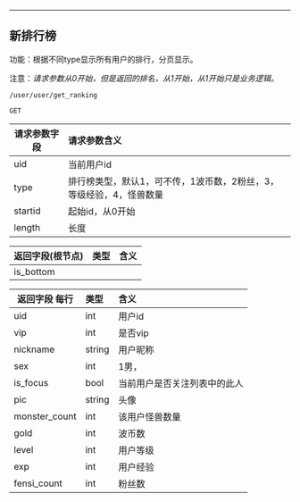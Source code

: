 
----
## 新排行榜


功能：根据不同type显示所有用户的排行，分页显示。  

注意：*请求参数从0开始，但是返回的排名，从1开始，从1开始只是业务逻辑。*
~~~
/user/user/get_ranking
~~~
~~~
GET
~~~

| 请求参数字段        | 请求参数含义  |
| -------- |:------|
|uid|  当前用户id|
|type|  排行榜类型，默认1，可不传，1波币数，2粉丝，3，等级经验，4，怪兽数量|
|startid | 起始id，从0开始  |
|length  | 长度  |


| 返回字段(根节点)        | 类型 |含义  |
| -------- |:------|:------|
| is_bottom       |  |  |

| 返回字段 每行        | 类型 |含义  |
| -------- |:------|:------|
| uid       | int |  用户id |
| vip       | int |  是否vip |
| nickname  | string |  用户昵称 |
| sex       | int |  1男， |
| is_focus  | bool |  当前用户是否关注列表中的此人 |
| pic       | string |  头像 |
| monster_count  | int |  该用户怪兽数量 |
| gold      | int |  波币数 |
| level     | int |  用户等级 |
| exp       | int |  用户经验 |
| fensi_count  | int |  粉丝数 |

 




